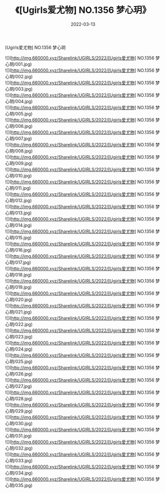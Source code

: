 ﻿---
layout: post
title:  《[Ugirls爱尤物] NO.1356 梦心玥》
date:   2022-03-13
img: http://img.660000.xyz/Sharelink/UGIRLS/2022/[Ugirls爱尤物] NO.1356 梦心玥/000.jpg
categories: [美女, 清纯, 唯美]
---

[Ugirls爱尤物] NO.1356 梦心玥

 ![](http://img.660000.xyz/Sharelink/UGIRLS/2022/[Ugirls爱尤物] NO.1356 梦心玥/001.jpg) <br>![](http://img.660000.xyz/Sharelink/UGIRLS/2022/[Ugirls爱尤物] NO.1356 梦心玥/002.jpg) <br>![](http://img.660000.xyz/Sharelink/UGIRLS/2022/[Ugirls爱尤物] NO.1356 梦心玥/003.jpg) <br>![](http://img.660000.xyz/Sharelink/UGIRLS/2022/[Ugirls爱尤物] NO.1356 梦心玥/004.jpg) <br>![](http://img.660000.xyz/Sharelink/UGIRLS/2022/[Ugirls爱尤物] NO.1356 梦心玥/005.jpg) <br>![](http://img.660000.xyz/Sharelink/UGIRLS/2022/[Ugirls爱尤物] NO.1356 梦心玥/006.jpg) <br>![](http://img.660000.xyz/Sharelink/UGIRLS/2022/[Ugirls爱尤物] NO.1356 梦心玥/007.jpg) <br>![](http://img.660000.xyz/Sharelink/UGIRLS/2022/[Ugirls爱尤物] NO.1356 梦心玥/008.jpg) <br>![](http://img.660000.xyz/Sharelink/UGIRLS/2022/[Ugirls爱尤物] NO.1356 梦心玥/009.jpg) <br>![](http://img.660000.xyz/Sharelink/UGIRLS/2022/[Ugirls爱尤物] NO.1356 梦心玥/010.jpg) <br>![](http://img.660000.xyz/Sharelink/UGIRLS/2022/[Ugirls爱尤物] NO.1356 梦心玥/011.jpg) <br>![](http://img.660000.xyz/Sharelink/UGIRLS/2022/[Ugirls爱尤物] NO.1356 梦心玥/012.jpg) <br>![](http://img.660000.xyz/Sharelink/UGIRLS/2022/[Ugirls爱尤物] NO.1356 梦心玥/013.jpg) <br>![](http://img.660000.xyz/Sharelink/UGIRLS/2022/[Ugirls爱尤物] NO.1356 梦心玥/014.jpg) <br>![](http://img.660000.xyz/Sharelink/UGIRLS/2022/[Ugirls爱尤物] NO.1356 梦心玥/015.jpg) <br>![](http://img.660000.xyz/Sharelink/UGIRLS/2022/[Ugirls爱尤物] NO.1356 梦心玥/016.jpg) <br>![](http://img.660000.xyz/Sharelink/UGIRLS/2022/[Ugirls爱尤物] NO.1356 梦心玥/017.jpg) <br>![](http://img.660000.xyz/Sharelink/UGIRLS/2022/[Ugirls爱尤物] NO.1356 梦心玥/018.jpg) <br>![](http://img.660000.xyz/Sharelink/UGIRLS/2022/[Ugirls爱尤物] NO.1356 梦心玥/019.jpg) <br>![](http://img.660000.xyz/Sharelink/UGIRLS/2022/[Ugirls爱尤物] NO.1356 梦心玥/020.jpg) <br>![](http://img.660000.xyz/Sharelink/UGIRLS/2022/[Ugirls爱尤物] NO.1356 梦心玥/021.jpg) <br>![](http://img.660000.xyz/Sharelink/UGIRLS/2022/[Ugirls爱尤物] NO.1356 梦心玥/022.jpg) <br>![](http://img.660000.xyz/Sharelink/UGIRLS/2022/[Ugirls爱尤物] NO.1356 梦心玥/023.jpg) <br>![](http://img.660000.xyz/Sharelink/UGIRLS/2022/[Ugirls爱尤物] NO.1356 梦心玥/024.jpg) <br>![](http://img.660000.xyz/Sharelink/UGIRLS/2022/[Ugirls爱尤物] NO.1356 梦心玥/025.jpg) <br>![](http://img.660000.xyz/Sharelink/UGIRLS/2022/[Ugirls爱尤物] NO.1356 梦心玥/026.jpg) <br>![](http://img.660000.xyz/Sharelink/UGIRLS/2022/[Ugirls爱尤物] NO.1356 梦心玥/027.jpg) <br>![](http://img.660000.xyz/Sharelink/UGIRLS/2022/[Ugirls爱尤物] NO.1356 梦心玥/028.jpg) <br>![](http://img.660000.xyz/Sharelink/UGIRLS/2022/[Ugirls爱尤物] NO.1356 梦心玥/029.jpg) <br>![](http://img.660000.xyz/Sharelink/UGIRLS/2022/[Ugirls爱尤物] NO.1356 梦心玥/030.jpg) <br>![](http://img.660000.xyz/Sharelink/UGIRLS/2022/[Ugirls爱尤物] NO.1356 梦心玥/031.jpg) <br>![](http://img.660000.xyz/Sharelink/UGIRLS/2022/[Ugirls爱尤物] NO.1356 梦心玥/032.jpg) <br>![](http://img.660000.xyz/Sharelink/UGIRLS/2022/[Ugirls爱尤物] NO.1356 梦心玥/033.jpg) <br>![](http://img.660000.xyz/Sharelink/UGIRLS/2022/[Ugirls爱尤物] NO.1356 梦心玥/034.jpg) <br>![](http://img.660000.xyz/Sharelink/UGIRLS/2022/[Ugirls爱尤物] NO.1356 梦心玥/035.jpg) <br>